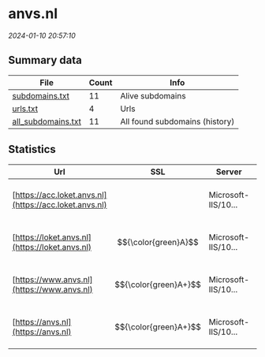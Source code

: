 # anvs.nl
*2024-01-10 20:57:10*
## Summary data
| File       | Count | Info |
|------------|-------|------|
|[subdomains.txt](/data/anvs.nl/subdomains.txt)|11|Alive subdomains|
|[urls.txt](/data/anvs.nl/urls.txt)|4|Urls|
|[all_subdomains.txt](/data/anvs.nl/all_subdomains.txt)|11|All found subdomains (history)|
## Statistics
| Url | SSL | Server | Cookie | HSTS | CSP | XFO | XXP | RP | Tech |Title |
|------------|-------|------|------|------|------|------|------|------|------|------|
|[https://acc.loket.anvs.nl](https://acc.loket.anvs.nl)| |Microsoft-IIS/10...|:warning: |:white_check_mark: | 1:white_check_mark: | 2:white_check_mark: | 3:white_check_mark: |HSTS IIS:10.0 Windows Server|Object moved|
|[https://loket.anvs.nl](https://loket.anvs.nl)| $${\color{green}A}$$ |Microsoft-IIS/10...| |:white_check_mark: | 1:white_check_mark: | 2:white_check_mark: | 3:white_check_mark: |HSTS IIS:10.0 Windows Server|Object moved|
|[https://www.anvs.nl](https://www.anvs.nl)| $${\color{green}A+}$$ |Microsoft-IIS/10...| |:white_check_mark: |:warning: | 1:white_check_mark: | 2:white_check_mark: | 3:white_check_mark: |HSTS IIS:10.0 Windows Server|Document Moved|
|[https://anvs.nl](https://anvs.nl)| $${\color{green}A+}$$ |Microsoft-IIS/10...| |:white_check_mark: |:warning: | 1:white_check_mark: | 2:white_check_mark: | 3:white_check_mark: |HSTS IIS:10.0 Windows Server|Document Moved|